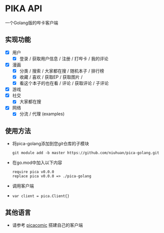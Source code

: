 PIKA API
===========
一个Golang版的哔卡客户端

## 实现功能

- [x] 用户
  - [x] 登录 / 获取用户信息 / 注册 / 打哔卡 / 我的评论
- [x] 漫画
  - [x] 分类 / 搜索 / 大家都在搜 / 随机本子 / 排行榜
  - [x] 收藏 / 喜欢 / 获取EP / 获取图片 /
  - [x] 看这个本子的也在看 / 评论 / 获取评论 / 子评论
- [x] 游戏
- [x] 社交
  - [x] 大家都在搜
- [x] 网络
  - [x] 分流 / 代理 (examples)

## 使用方法

- 将pica-golang添加到您git仓库的子模块
  ```shell
  git module add -b master https://github.com/niuhuan/pica-golang.git
  ```
- 在go.mod中加入以下内容
  ```
  require pica v0.0.0
  replace pica v0.0.0 => ./pica-golang
  ```
- 调用客户端
- ```text
  var client = pica.Client{}
  ```

## 其他语言

- 请参考 [picacomic](https://github.com/AnkiKong/picacomic) 搭建自己的客户端
